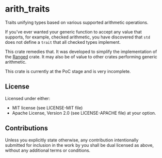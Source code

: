 # arith_traits

Traits unifying types based on various supported arithmetic operations.

If you've ever wanted your generic function to accept any value that supports, for example,
checked arithmetic, you have discovered that `std` does not define a `trait` that all checked types
implement.

This crate remedies that.  It was developed to simplify the implementation of the
[Ranged](https://crates.io/crates/ranged) crate.  It may also be of value to other crates performing
generic arithmetic.

This crate is currently at the PoC stage and is very incomplete.

## License
Licensed under either:
* MIT license (see LICENSE-MIT file)
* Apache License, Version 2.0 (see LICENSE-APACHE file)
at your option.

## Contributions
Unless you explicitly state otherwise, any contribution intentionally submitted for inclusion in the
work by you shall be dual licensed as above, without any additional terms or conditions.

